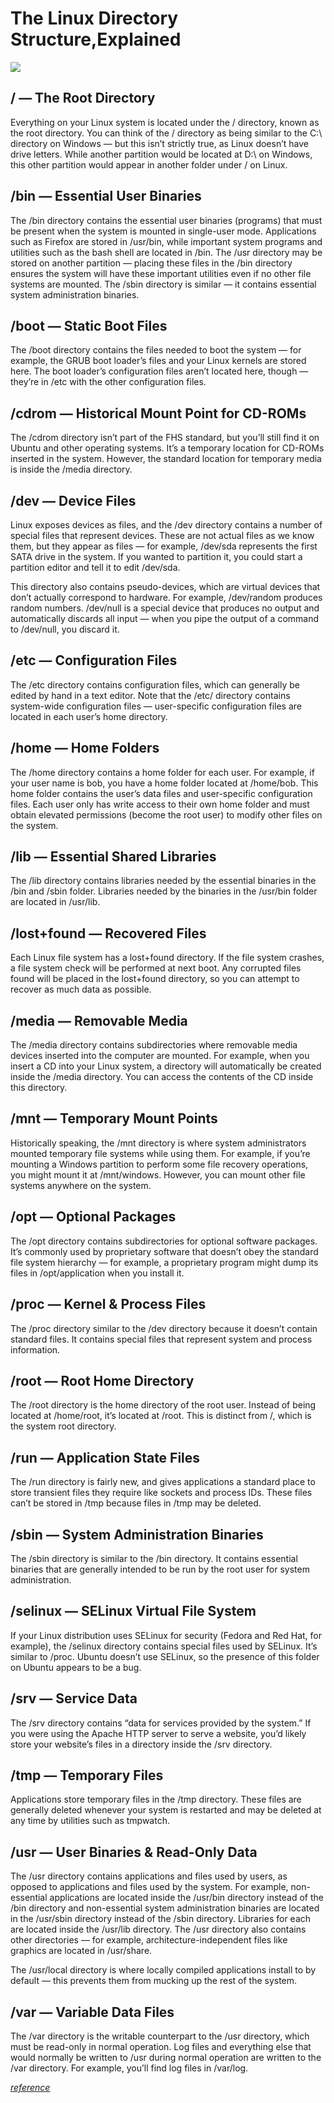 # The Linux Directory Structure,Explained

![](../assets/linux-system-directoies-poster.webp)

## / — The Root Directory

Everything on your Linux system is located under the / directory, known as the root directory. You can think of the / directory as being similar to the C:\ directory on Windows — but this isn’t strictly true, as Linux doesn’t have drive letters. While another partition would be located at D:\ on Windows, this other partition would appear in another folder under / on Linux.

## /bin — Essential User Binaries

The /bin directory contains the essential user binaries (programs) that must be present when the system is mounted in single-user mode. Applications such as Firefox are stored in /usr/bin, while important system programs and utilities such as the bash shell are located in /bin. The /usr directory may be stored on another partition — placing these files in the /bin directory ensures the system will have these important utilities even if no other file systems are mounted. The /sbin directory is similar — it contains essential system administration binaries.

## /boot — Static Boot Files

The /boot directory contains the files needed to boot the system — for example, the GRUB boot loader’s files and your Linux kernels are stored here. The boot loader’s configuration files aren’t located here, though — they’re in /etc with the other configuration files.

## /cdrom — Historical Mount Point for CD-ROMs

The /cdrom directory isn’t part of the FHS standard, but you’ll still find it on Ubuntu and other operating systems. It’s a temporary location for CD-ROMs inserted in the system. However, the standard location for temporary media is inside the /media directory.

## /dev — Device Files

Linux exposes devices as files, and the /dev directory contains a number of special files that represent devices. These are not actual files as we know them, but they appear as files — for example, /dev/sda represents the first SATA drive in the system. If you wanted to partition it, you could start a partition editor and tell it to edit /dev/sda.

This directory also contains pseudo-devices, which are virtual devices that don’t actually correspond to hardware. For example, /dev/random produces random numbers. /dev/null is a special device that produces no output and automatically discards all input — when you pipe the output of a command to /dev/null, you discard it.

## /etc — Configuration Files

The /etc directory contains configuration files, which can generally be edited by hand in a text editor. Note that the /etc/ directory contains system-wide configuration files — user-specific configuration files are located in each user’s home directory.

## /home — Home Folders

The /home directory contains a home folder for each user. For example, if your user name is bob, you have a home folder located at /home/bob. This home folder contains the user’s data files and user-specific configuration files. Each user only has write access to their own home folder and must obtain elevated permissions (become the root user) to modify other files on the system.

## /lib — Essential Shared Libraries

The /lib directory contains libraries needed by the essential binaries in the /bin and /sbin folder. Libraries needed by the binaries in the /usr/bin folder are located in /usr/lib.

## /lost+found — Recovered Files

Each Linux file system has a lost+found directory. If the file system crashes, a file system check will be performed at next boot. Any corrupted files found will be placed in the lost+found directory, so you can attempt to recover as much data as possible.

## /media — Removable Media

The /media directory contains subdirectories where removable media devices inserted into the computer are mounted. For example, when you insert a CD into your Linux system, a directory will automatically be created inside the /media directory. You can access the contents of the CD inside this directory.

## /mnt — Temporary Mount Points

Historically speaking, the /mnt directory is where system administrators mounted temporary file systems while using them. For example, if you’re mounting a Windows partition to perform some file recovery operations, you might mount it at /mnt/windows. However, you can mount other file systems anywhere on the system.

## /opt — Optional Packages

The /opt directory contains subdirectories for optional software packages. It’s commonly used by proprietary software that doesn’t obey the standard file system hierarchy — for example, a proprietary program might dump its files in /opt/application when you install it.

## /proc — Kernel & Process Files

The /proc directory similar to the /dev directory because it doesn’t contain standard files. It contains special files that represent system and process information.

## /root — Root Home Directory

The /root directory is the home directory of the root user. Instead of being located at /home/root, it’s located at /root. This is distinct from /, which is the system root directory.

## /run — Application State Files

The /run directory is fairly new, and gives applications a standard place to store transient files they require like sockets and process IDs. These files can’t be stored in /tmp because files in /tmp may be deleted.

## /sbin — System Administration Binaries

The /sbin directory is similar to the /bin directory. It contains essential binaries that are generally intended to be run by the root user for system administration.

## /selinux — SELinux Virtual File System

If your Linux distribution uses SELinux for security (Fedora and Red Hat, for example), the /selinux directory contains special files used by SELinux. It’s similar to /proc. Ubuntu doesn’t use SELinux, so the presence of this folder on Ubuntu appears to be a bug.

## /srv — Service Data

The /srv directory contains “data for services provided by the system.” If you were using the Apache HTTP server to serve a website, you’d likely store your website’s files in a directory inside the /srv directory.

## /tmp — Temporary Files

Applications store temporary files in the /tmp directory. These files are generally deleted whenever your system is restarted and may be deleted at any time by utilities such as tmpwatch.

## /usr — User Binaries & Read-Only Data

The /usr directory contains applications and files used by users, as opposed to applications and files used by the system. For example, non-essential applications are located inside the /usr/bin directory instead of the /bin directory and non-essential system administration binaries are located in the /usr/sbin directory instead of the /sbin directory. Libraries for each are located inside the /usr/lib directory. The /usr directory also contains other directories — for example, architecture-independent files like graphics are located in /usr/share.

The /usr/local directory is where locally compiled applications install to by default — this prevents them from mucking up the rest of the system.

## /var — Variable Data Files

The /var directory is the writable counterpart to the /usr directory, which must be read-only in normal operation. Log files and everything else that would normally be written to /usr during normal operation are written to the /var directory. For example, you’ll find log files in /var/log.

_[reference](https://www.howtogeek.com/117435/htg-explains-the-linux-directory-structure-explained/)_
